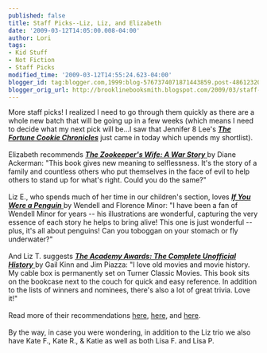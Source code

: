 ```yaml
---
published: false
title: Staff Picks--Liz, Liz, and Elizabeth
date: '2009-03-12T14:05:00.008-04:00'
author: Lori
tags:
- Kid Stuff
- Not Fiction
- Staff Picks
modified_time: '2009-03-12T14:55:24.623-04:00'
blogger_id: tag:blogger.com,1999:blog-5767374071871443859.post-4861232041062095411
blogger_orig_url: http://brooklinebooksmith.blogspot.com/2009/03/staff-picks-liz-liz-and-elizabeth.html
---
```


More staff picks! I realized I need to go through them quickly as there are a whole new batch that will be going up in a few weeks (which means I need to decide what my next pick will be...I saw that Jennifer 8 Lee's <strong><em><a href="http://brookline.booksense.com/NASApp/store/Product?s=showproduct&amp;isbn=9780446698979">The Fortune Cookie Chronicles</a></em></strong> just came in today which upends my shortlist).<br /><br />Elizabeth recommends <a href="http://brookline.booksense.com/NASApp/store/Product?s=showproduct&amp;isbn=9780393333060"><strong><em>The Zookeeper's Wife: A War Story</em></strong> </a>by Diane Ackerman: "This book gives new meaning to selflessness. It's the story of a family and countless others who put themselves in the face of evil to help others to stand up for what's right. Could you do the same?"<br /><br />Liz E., who spends much of her time in our children's section, loves <a href="http://brookline.booksense.com/NASApp/store/Product?s=showproduct&amp;isbn=9780061130977"><strong><em>If You Were a Penguin</em></strong> </a>by Wendell and Florence Minor: "I have been a fan of Wendell Minor for years -- his illustrations are wonderful, capturing the very essence of each story he helps to bring alive! This one is just wonderful -- plus, it's all about penguins! Can you toboggan on your stomach or fly underwater?"<br /><br />And Liz T. suggests <a href="http://brookline.booksense.com/NASApp/store/Product?s=showproduct&amp;isbn=9781579127725"><strong><em>The Academy Awards: The Complete Unofficial History</em></strong> </a>by Gail Kinn and Jim Piazza: "I love old movies and movie history. My cable box is permanently set on Turner Classic Movies. This book sits on the bookcase next to the couch for quick and easy reference. In addition to the lists of winners and nominees, there's also a lot of great trivia. Love it!"<br /><br />Read more of their recommendations <a href="http://brookline.booksense.com/NASApp/store/IndexJsp?s=storepicks&amp;page=256151">here</a>, <a href="http://brookline.booksense.com/NASApp/store/IndexJsp?s=storepicks&amp;page=222616">here</a>, and <a href="http://brookline.booksense.com/NASApp/store/IndexJsp?s=storepicks&amp;page=231202">here</a>.<br /><br />By the way, in case you were wondering, in addition to the Liz trio we also have Kate F., Kate R., &amp; Katie as well as both Lisa F. and Lisa P.
